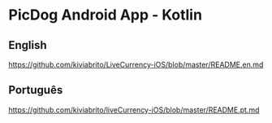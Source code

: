 # PicDog Android App - Kotlin

## English

https://github.com/kiviabrito/LiveCurrency-iOS/blob/master/README.en.md

## Português

https://github.com/kiviabrito/liveCurrency-iOS/blob/master/README.pt.md
